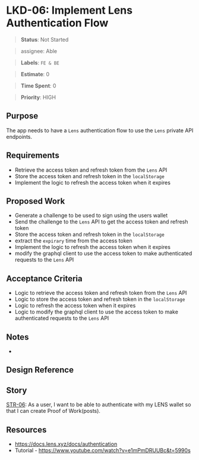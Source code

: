 
# LKD-06: Implement Lens Authentication Flow

> **Status**: Not Started

> assignee: Able

> **Labels**: `FE & BE`

> **Estimate**: 0

> **Time Spent**: 0

> **Priority**: HIGH

## Purpose

The app needs to have a `Lens` authentication flow to use the `Lens` private API endpoints.

## Requirements

- Retrieve the access token and refresh token from the `Lens` API
- Store the access token and refresh token in the `localStorage`
- Implement the logic to refresh the access token when it expires

## Proposed Work

- Generate a challenge to be used to sign using the users wallet
- Send the challenge to the `Lens` API to get the access token and refresh token
- Store the access token and refresh token in the `localStorage`
- extract the `expirary` time from the access token
- Implement the logic to refresh the access token when it expires
- modify the graphql client to use the access token to make authenticated requests to the `Lens` API

## Acceptance Criteria

- Logic to retrieve the access token and refresh token from the `Lens` API
- Logic to store the access token and refresh token in the `localStorage`
- Logic to refresh the access token when it expires
- Logic to modify the graphql client to use the access token to make authenticated requests to the `Lens` API

## Notes

-

## Design Reference

## Story

[STR-06](./stories.md/#str-06-as-a-user-i-want-to-be-able-to-authenticate-with-my-lens-wallet-so-that-i-can-create-proof-of-work-posts): As a user, I want to be able to authenticate with my LENS wallet so that I can create Proof of Work(posts).

## Resources

- https://docs.lens.xyz/docs/authentication
- Tutorial - https://www.youtube.com/watch?v=e1mPmDRUUBc&t=5990s